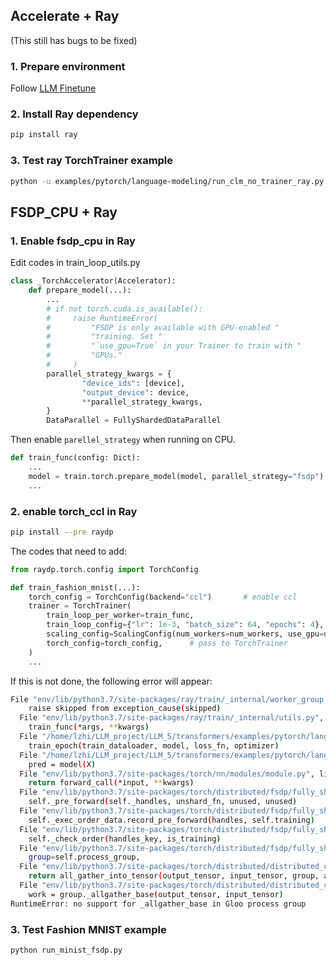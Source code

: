 ## Accelerate + Ray 
(This still has bugs to be fixed)
### 1. Prepare environment
Follow [LLM Finetune](https://wiki.ith.intel.com/pages/viewpage.action?spaceKey=AppliedML&title=LLM+Finetune)

### 2. Install Ray dependency
```bash
pip install ray
```
### 3. Test ray TorchTrainer example
```bash
python -u examples/pytorch/language-modeling/run_clm_no_trainer_ray.py --model_name_or_path  EleutherAI/gpt-j-6B --dataset_name wikitext --dataset_config_name wikitext-2-raw-v1  --per_device_train_batch_size 2  --per_device_eval_batch_size 4  --num_train_epochs 1 --address 10.0.2.140 --num_workers 2
```

## FSDP_CPU + Ray
### 1. Enable fsdp_cpu in Ray
Edit codes in train_loop_utils.py
```python
class _TorchAccelerator(Accelerator):
    def prepare_model(...):
        ...
        # if not torch.cuda.is_available():
        #     raise RuntimeError(
        #         "FSDP is only available with GPU-enabled "
        #         "training. Set "
        #         "`use_gpu=True` in your Trainer to train with "
        #         "GPUs."
        #     )
        parallel_strategy_kwargs = {
                "device_ids": [device],
                "output_device": device,
                **parallel_strategy_kwargs,
        }
        DataParallel = FullyShardedDataParallel
```
Then enable `parellel_strategy` when running on CPU.
```python
def train_func(config: Dict):
    ...
    model = train.torch.prepare_model(model, parallel_strategy="fsdp")
    ...
```

### 2. enable torch_ccl in Ray
```bash
pip install --pre raydp
```
The codes that need to add:
```python
from raydp.torch.config import TorchConfig

def train_fashion_mnist(...):
    torch_config = TorchConfig(backend="ccl")       # enable ccl
    trainer = TorchTrainer(
        train_loop_per_worker=train_func,
        train_loop_config={"lr": 1e-3, "batch_size": 64, "epochs": 4},
        scaling_config=ScalingConfig(num_workers=num_workers, use_gpu=use_gpu),
        torch_config=torch_config,      # pass to TorchTrainer
    )
    ...
```
If this is not done, the following error will appear:
```bash
File "env/lib/python3.7/site-packages/ray/train/_internal/worker_group.py", line 31, in __execute
    raise skipped from exception_cause(skipped)
  File "env/lib/python3.7/site-packages/ray/train/_internal/utils.py", line 129, in discard_return_wrapper
    train_func(*args, **kwargs)
  File "/home/lzhi/LLM_project/LLM_5/transformers/examples/pytorch/language-modeling/run_minist_fsdp.py", line 112, in train_func
    train_epoch(train_dataloader, model, loss_fn, optimizer)
  File "/home/lzhi/LLM_project/LLM_5/transformers/examples/pytorch/language-modeling/run_minist_fsdp.py", line 57, in train_epoch
    pred = model(X)
  File "env/lib/python3.7/site-packages/torch/nn/modules/module.py", line 1194, in _call_impl
    return forward_call(*input, **kwargs)
  File "env/lib/python3.7/site-packages/torch/distributed/fsdp/fully_sharded_data_parallel.py", line 2741, in forward
    self._pre_forward(self._handles, unshard_fn, unused, unused)
  File "env/lib/python3.7/site-packages/torch/distributed/fsdp/fully_sharded_data_parallel.py", line 2773, in _pre_forward
    self._exec_order_data.record_pre_forward(handles, self.training)
  File "env/lib/python3.7/site-packages/torch/distributed/fsdp/fully_sharded_data_parallel.py", line 535, in record_pre_forward
    self._check_order(handles_key, is_training)
  File "env/lib/python3.7/site-packages/torch/distributed/fsdp/fully_sharded_data_parallel.py", line 578, in _check_order
    group=self.process_group,
  File "env/lib/python3.7/site-packages/torch/distributed/distributed_c10d.py", line 2392, in _all_gather_base
    return all_gather_into_tensor(output_tensor, input_tensor, group, async_op)
  File "env/lib/python3.7/site-packages/torch/distributed/distributed_c10d.py", line 2358, in all_gather_into_tensor
    work = group._allgather_base(output_tensor, input_tensor)
RuntimeError: no support for _allgather_base in Gloo process group
```

### 3. Test Fashion MNIST example
```python
python run_minist_fsdp.py
```
